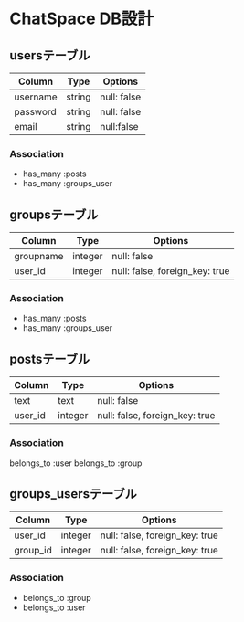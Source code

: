 # ChatSpace DB設計
## usersテーブル

|Column|Type|Options|
|------|----|-------|
|username|string|null: false|
|password|string|null: false|
|email|string|null:false|

### Association
- has_many :posts
- has_many :groups_user

## groupsテーブル

|Column|Type|Options|
|------|----|-------|
|groupname|integer|null: false|
|user_id|integer|null: false, foreign_key: true|

### Association
- has_many :posts
- has_many :groups_user

## postsテーブル

|Column|Type|Options|
|------|----|-------|
|text|text|null: false|
|user_id|integer|null: false, foreign_key: true|

### Association
belongs_to :user
belongs_to :group

## groups_usersテーブル

|Column|Type|Options|
|------|----|-------|
|user_id|integer|null: false, foreign_key: true|
|group_id|integer|null: false, foreign_key: true|

### Association
- belongs_to :group
- belongs_to :user
